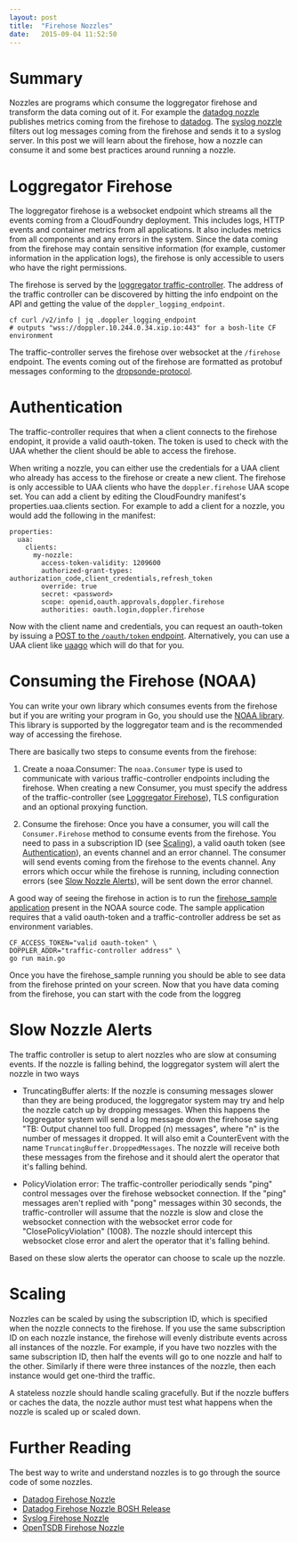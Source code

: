```yaml
---
layout: post
title:  "Firehose Nozzles"
date:   2015-09-04 11:52:50
---
```


# Summary

Nozzles are programs which consume the loggregator firehose and transform the data coming out of it. For example the [datadog nozzle](https://github.com/cloudfoundry-incubator/datadog-firehose-nozzle) publishes metrics coming from the firehose to [datadog](https://www.datadoghq.com). The [syslog nozzle](https://github.com/cloudfoundry-community/firehose-to-syslog) filters out log messages coming from the firehose and sends it to a syslog server. In this post we will learn about the firehose, how a nozzle can consume it and some best practices around running a nozzle.

# Loggregator Firehose

The loggregator firehose is a websocket endpoint which streams all the events coming from a CloudFoundry deployment. This includes logs, HTTP events and container metrics from all applications. It also includes metrics from all components and any errors in the system. Since the data coming from the firehose may contain sensitive information (for example, customer information in the application logs), the firehose is only accessible to users who have the right permissions.

The firehose is served by the [loggregator traffic-controller](https://github.com/cloudfoundry/loggregator/tree/develop/src/trafficcontroller). The address of the traffic controller can be discovered by hitting the info endpoint on the API and getting the value of the `doppler_logging_endpoint`.

```
cf curl /v2/info | jq .doppler_logging_endpoint
# outputs "wss://doppler.10.244.0.34.xip.io:443" for a bosh-lite CF environment
```

The traffic-controller serves the firehose over websocket at the `/firehose` endpoint. The events coming out of the firehose are formatted as protobuf messages conforming to the [dropsonde-protocol](https://github.com/cloudfoundry/dropsonde-protocol).

# Authentication
The traffic-controller requires that when a client connects to the firehose endopint, it provide a valid oauth-token. The token is used to check with the UAA whether the client should be able to access the firehose.

When writing a nozzle, you can either use the credentials for a UAA client who already has access to the firehose  or create a new client. The firehose is only accessible to UAA clients who have the `doppler.firehose` UAA scope set. You can add a client by editing the CloudFoundry manifest's properties.uaa.clients section. For example to add a client for a nozzle, you would add the following in the manifest:

```
properties:
  uaa:
    clients:
      my-nozzle:
        access-token-validity: 1209600
        authorized-grant-types: authorization_code,client_credentials,refresh_token
        override: true
        secret: <password>
        scope: openid,oauth.approvals,doppler.firehose
        authorities: oauth.login,doppler.firehose
```

Now with the client name and credentials, you can request an oauth-token by issuing a [POST to the `/oauth/token` endpoint](https://github.com/cloudfoundry/uaa/blob/master/docs/UAA-APIs.rst#password-grant-with-client-and-user-credentials-post-oauth-token). Alternatively, you can use a UAA client like [uaago](https://github.com/cloudfoundry/uaa/blob/master/docs/UAA-APIs.rst#password-grant-with-client-and-user-credentials-post-oauth-token) which will do that for you.


# Consuming the Firehose (NOAA)
You can write your own library which consumes events from the firehose but if you are writing your program in Go, you should use the [NOAA library](https://github.com/cloudfoundry/noaa). This library is supported by the loggregator team and is the recommended way of accessing the firehose.

There are basically two steps to consume events from the firehose:

1. Create a noaa.Consumer: The `noaa.Consumer` type is used to communicate with various traffic-controller endpoints including the firehose. When creating a new Consumer, you must specify the address of the traffic-controller (see [Loggregator Firehose](#loggregator-firehose)), TLS configuration and an optional proxying function.

1. Consume the firehose: Once you have a consumer, you will call the `Consumer.Firehose` method to consume events from the firehose. You need to pass in a subscription ID (see [Scaling](#scaling)), a valid oauth token (see [Authentication](#authentication)), an events channel and an error channel. The consumer will send events coming from the firehose to the events channel. Any errors which occur while the firehose is running, including connection errors (see [Slow Nozzle Alerts](#slow-nozzle-alerts)), will be sent down the error channel.

A good way of seeing the firehose in action is to run the [firehose_sample application](https://github.com/cloudfoundry/noaa/blob/master/firehose_sample/main.go) present in the NOAA source code. The sample application requires that a valid oauth-token and a traffic-controller address be set as environment variables.

```
CF_ACCESS_TOKEN="valid oauth-token" \
DOPPLER_ADDR="traffic-controller address" \
go run main.go
```

Once you have the firehose_sample running you should be able to see data from the firehose printed on your screen. Now that you have data coming from the firehose, you can start with the code from the loggreg

# Slow Nozzle Alerts

The traffic controller is setup to alert nozzles who are slow at consuming events. If the nozzle is falling behind, the loggregator system will alert the nozzle in two ways

- TruncatingBuffer alerts: If the nozzle is consuming messages slower than they are being produced, the loggregator system may try and help the nozzle catch up by dropping messages. When this happens the loggregator system will send a log message down the firehose saying "TB: Output channel too full. Dropped (n) messages", where "n" is the number of messages it dropped. It will also emit a CounterEvent with the name `TruncatingBuffer.DroppedMessages`. The nozzle will receive both these messages from the firehose and it should alert the operator that it's falling behind.

- PolicyViolation error: The traffic-controller periodically sends "ping" control messages over the firehose websocket connection. If the "ping" messages aren't replied with "pong" messages within 30 seconds, the traffic-controller will assume that the nozzle is slow and close the websocket connection with the websocket error code for "ClosePolicyViolation" (1008). The nozzle should intercept this websocket close error and alert the operator that it's falling behind.

Based on these slow alerts the operator can choose to scale up the nozzle.

# Scaling

Nozzles can be scaled by using the subscription ID, which is specified when the nozzle connects to the firehose. If you use the same subscription ID on each nozzle instance, the firehose will evenly distribute events across all instances of the nozzle. For example, if you have two nozzles with the same subscription ID, then half the events will go to one nozzle and half to the other. Similarly if there were three instances of the nozzle, then each instance would get one-third the traffic.

A stateless nozzle should handle scaling gracefully. But if the nozzle buffers or caches the data, the nozzle author must test what happens when the nozzle is scaled up or scaled down.

# Further Reading

The best way to write and understand nozzles is to go through the source code of some nozzles.

* [Datadog Firehose Nozzle](https://github.com/cloudfoundry-incubator/datadog-firehose-nozzle)
* [Datadog Firehose Nozzle BOSH Release](https://github.com/cloudfoundry-incubator/datadog-firehose-nozzle-release)
* [Syslog Firehose Nozzle](https://github.com/cloudfoundry-community/firehose-to-syslog)
* [OpenTSDB Firehose Nozzle](https://github.com/pivotal-cloudops/opentsdb-firehose-nozzle)

